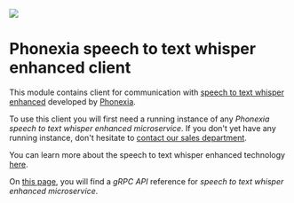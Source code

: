 
![](https://www.phonexia.com/wp-content/uploads/phonexia-logo-transparent-500px.png)

# Phonexia speech to text whisper enhanced client

This module contains client for communication with [speech to text whisper enhanced](https://hub.docker.com/repository/docker/phonexia/speech-to-text-whisper-enhanced/general) developed by [Phonexia](https://phonexia.com).

To use this client you will first need a running instance of any *Phonexia speech to text whisper enhanced microservice*. If you don't yet have any running instance, don't hesitate to [contact our sales department](mailto:info@phonexia.com).

You can learn more about the speech to text whisper enhanced technology [here](https://docs.cloud.phonexia.com/docs/common/technologies/speech-to-text-whisper-enhanced/).

On [this page](https://docs.cloud.phonexia.com/docs/grpc/phonexia/grpc/technologies/speech_to_text_whisper_enhanced/v1/speech_to_text_whisper_enhanced.proto), you will find a *gRPC API* reference for *speech to text whisper enhanced microservice*.